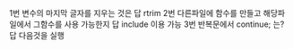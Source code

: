 1번 변수의 마지막 글자를 지우는 것은
답 rtrim
2번 다른파일에 함수를 만들고 해당파일에서 그함수를 사용 가능한지
답 include 이용 가능
3번 반복문에서 continue; 는?
답 다음것을 실행